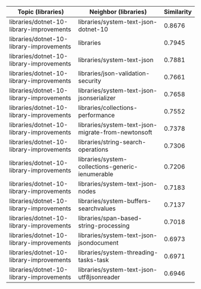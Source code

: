 | Topic (libraries) | Neighbor (libraries) | Similarity |
|-------------|-------------------|------------|
| libraries/dotnet-10-library-improvements | libraries/system-text-json-dotnet-10 | 0.8676 |
| libraries/dotnet-10-library-improvements | libraries | 0.7945 |
| libraries/dotnet-10-library-improvements | libraries/system-text-json | 0.7881 |
| libraries/dotnet-10-library-improvements | libraries/json-validation-security | 0.7661 |
| libraries/dotnet-10-library-improvements | libraries/system-text-json-jsonserializer | 0.7658 |
| libraries/dotnet-10-library-improvements | libraries/collections-performance | 0.7552 |
| libraries/dotnet-10-library-improvements | libraries/system-text-json-migrate-from-newtonsoft | 0.7378 |
| libraries/dotnet-10-library-improvements | libraries/string-search-operations | 0.7306 |
| libraries/dotnet-10-library-improvements | libraries/system-collections-generic-ienumerable | 0.7206 |
| libraries/dotnet-10-library-improvements | libraries/system-text-json-nodes | 0.7183 |
| libraries/dotnet-10-library-improvements | libraries/system-buffers-searchvalues | 0.7137 |
| libraries/dotnet-10-library-improvements | libraries/span-based-string-processing | 0.7018 |
| libraries/dotnet-10-library-improvements | libraries/system-text-json-jsondocument | 0.6973 |
| libraries/dotnet-10-library-improvements | libraries/system-threading-tasks-task | 0.6971 |
| libraries/dotnet-10-library-improvements | libraries/system-text-json-utf8jsonreader | 0.6946 |
